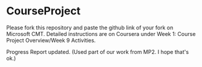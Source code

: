 # CourseProject

Please fork this repository and paste the github link of your fork on Microsoft CMT. Detailed instructions are on Coursera under Week 1: Course Project Overview/Week 9 Activities.

Progress Report updated. (Used part of our work from MP2. I hope that's ok.)
